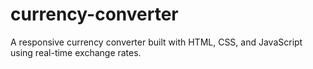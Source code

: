 # currency-converter
A responsive currency converter built with HTML, CSS, and JavaScript using real-time exchange rates.
